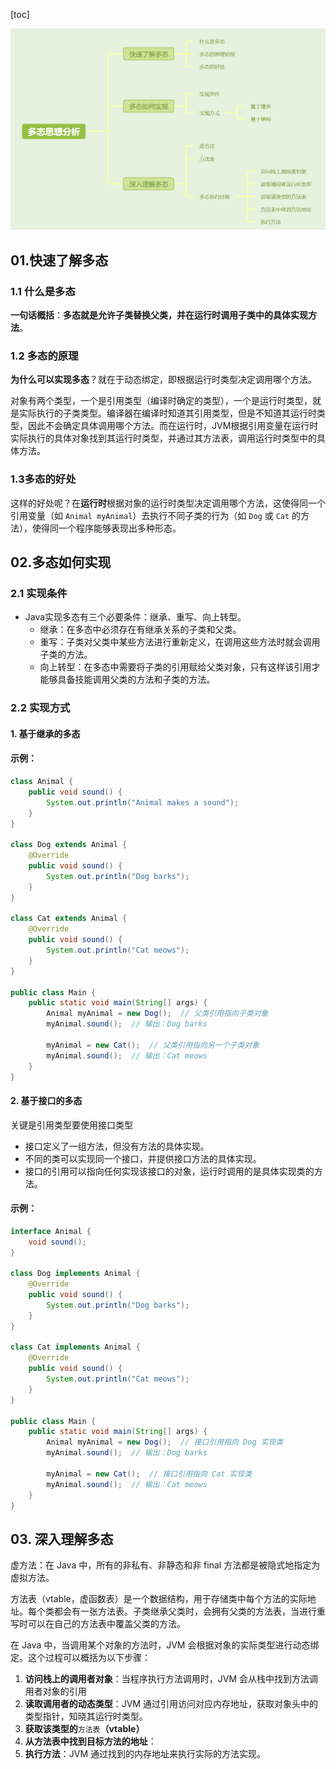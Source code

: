 [toc]

![image-20241014205915471](./../_pic_/image-20241014205915471.png)

## 01.快速了解多态

###  1.1 什么是多态

**一句话概括**：**多态就是允许子类替换父类，并在运行时调用子类中的具体实现方法**。

### 1.2 多态的原理

**为什么可以实现多态**？就在于动态绑定，即根据运行时类型决定调用哪个方法。

对象有两个类型，一个是引用类型（编译时确定的类型），一个是运行时类型，就是实际执行的子类类型。编译器在编译时知道其引用类型，但是不知道其运行时类型，因此不会确定具体调用哪个方法。而在运行时，JVM根据引用变量在运行时实际执行的具体对象找到其运行时类型，并通过其方法表，调用运行时类型中的具体方法。

### 1.3多态的好处

这样的好处呢？在**运行时**根据对象的运行时类型决定调用哪个方法，这使得同一个引用变量（如 `Animal myAnimal`）去执行不同子类的行为（如 `Dog` 或 `Cat` 的方法），使得同一个程序能够表现出多种形态。

## 02.多态如何实现

### 2.1 实现条件

- Java实现多态有三个必要条件：继承、重写、向上转型。
  - 继承：在多态中必须存在有继承关系的子类和父类。
  - 重写：子类对父类中某些方法进行重新定义，在调用这些方法时就会调用子类的方法。
  - 向上转型：在多态中需要将子类的引用赋给父类对象，只有这样该引用才能够具备技能调用父类的方法和子类的方法。

### 2.2 实现方式

#### 1. **基于继承的多态**

#### **示例**：

```java
class Animal {
    public void sound() {
        System.out.println("Animal makes a sound");
    }
}

class Dog extends Animal {
    @Override
    public void sound() {
        System.out.println("Dog barks");
    }
}

class Cat extends Animal {
    @Override
    public void sound() {
        System.out.println("Cat meows");
    }
}

public class Main {
    public static void main(String[] args) {
        Animal myAnimal = new Dog();  // 父类引用指向子类对象
        myAnimal.sound();  // 输出：Dog barks

        myAnimal = new Cat();  // 父类引用指向另一个子类对象
        myAnimal.sound();  // 输出：Cat meows
    }
}
```



#### 2. **基于接口的多态**

关键是引用类型要使用接口类型

- 接口定义了一组方法，但没有方法的具体实现。
- 不同的类可以实现同一个接口，并提供接口方法的具体实现。
- 接口的引用可以指向任何实现该接口的对象，运行时调用的是具体实现类的方法。

#### **示例**：

```java
interface Animal {
    void sound();
}

class Dog implements Animal {
    @Override
    public void sound() {
        System.out.println("Dog barks");
    }
}

class Cat implements Animal {
    @Override
    public void sound() {
        System.out.println("Cat meows");
    }
}

public class Main {
    public static void main(String[] args) {
        Animal myAnimal = new Dog();  // 接口引用指向 Dog 实现类
        myAnimal.sound();  // 输出：Dog barks

        myAnimal = new Cat();  // 接口引用指向 Cat 实现类
        myAnimal.sound();  // 输出：Cat meows
    }
}
```



## 03. 深入理解多态

虚方法：在 Java 中，所有的非私有、非静态和非 final 方法都是被隐式地指定为虚拟方法。

方法表（vtable，虚函数表）是一个数据结构，用于存储类中每个方法的实际地址。每个类都会有一张方法表。子类继承父类时，会拥有父类的方法表，当进行重写时可以在自己的方法表中覆盖父类的方法。

在 Java 中，当调用某个对象的方法时，JVM 会根据对象的实际类型进行动态绑定。这个过程可以概括为以下步骤：

1. **访问栈上的调用者对象**：当程序执行方法调用时，JVM 会从栈中找到方法调用者对象的引用
2. **读取调用者的动态类型**：JVM 通过引用访问对应内存地址，获取对象头中的类型指针，知晓其运行时类型。
3. **获取该类型的**`方法表`**（vtable）**
4. **从方法表中找到目标方法的地址**：
5. **执行方法**：JVM 通过找到的内存地址来执行实际的方法实现。